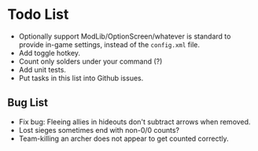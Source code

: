 # Todo List

- Optionally support ModLib/OptionScreen/whatever is standard to provide in-game settings, instead of the `config.xml` file.
- Add toggle hotkey.
- Count only solders under your command (?)
- Add unit tests.
- Put tasks in this list into Github issues.

## Bug List

- Fix bug: Fleeing allies in hideouts don't subtract arrows when removed.
- Lost sieges sometimes end with non-0/0 counts?
- Team-killing an archer does not appear to get counted correctly.